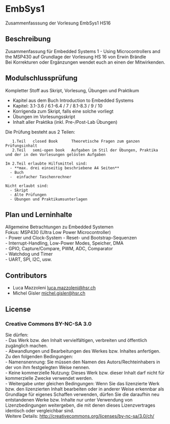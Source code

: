 # EmbSys1
Zusammenfasssung der Vorlesung EmbSys1 HS16

## Beschreibung
Zusammenfassung für Embedded Systems 1 - Using Microcontrollers and the MSP430 auf Grundlage der Vorlesung HS 16 von Erwin Brändle  
Bei Korrekturen oder Ergänzungen wendet euch an einen der Mitwirkenden.


## Modulschlussprüfung
Kompletter Stoff aus Skript, Vorlesung, Übungen und Praktikum  
 - Kapitel aus dem Buch Introduction to Embedded Systems 
  - Kapitel: 3.1-3.6 / 6.1-6.4 / 7 / 8.1-8.3 / 9 / 10  
 - Korrigenda zum Skript, falls eine solche vorliegt  
 - Übungen im Vorlesungsskript  
 - Inhalt aller Praktika (inkl. Pre-/Post-Lab Übungen)  
 
 Die Prüfung besteht aus 2 Teilen:  

       1.Teil   closed Book      Theoretische Fragen zum ganzen Prüfungsinhalt  
       2.Teil   semi-open book   Aufgaben im Stil der Übungen, Praktika und der in den Vorlesungen gelösten Aufgaben 
       
    Im 2.Teil erlaubte Hilfsmittel sind:  
      - **max. drei einseitig beschriebene A4 Seiten**  
      - Buch  
      -  einfacher Taschenrechner  
    
    Nicht erlaubt sind:  
      - Skript  
      - Alte Prüfungen  
      - Übungen und Praktikumsunterlagen  
    
 
## Plan und Lerninhalte
   Allgemeine Betrachtungen zu Embedded Systemen  
   Fokus: MSP430 (Ultra Low Power Microcontroller)  
       - Power und Clock-System
       - Reset- und Bootstrap-Sequenzen  
       - Interrupt-Handling, Low-Power Modes, Speicher, DMA  
       - GPIO, Capture/Compare, PWM, ADC, Comparator  
       - Watchdog und Timer  
       - UART, SPI, I2C, usw.

## Contributors
   - Luca Mazzoleni luca.mazzoleni@hsr.ch  
   - Michel Gisler  michel.gisler@hsr.ch
   
## License
### Creative Commons BY-NC-SA 3.0
Sie dürfen:  
    - Das Werk bzw. den Inhalt vervielfältigen, verbreiten und öffentlich
    zugänglich machen.  
    - Abwandlungen und Bearbeitungen des Werkes bzw. Inhaltes anfertigen.  
  Zu den folgenden Bedingungen:  
     - Namensnennung: Sie müssen den Namen des Autors/Rechteinhabers in der von ihm
    festgelegten Weise nennen.  
    - Keine kommerzielle Nutzung: Dieses Werk bzw. dieser Inhalt darf nicht für
    kommerzielle Zwecke verwendet werden.  
    -  Weitergabe unter gleichen Bedingungen: Wenn Sie das lizenzierte Werk bzw. den
    lizenzierten Inhalt bearbeiten oder in anderer Weise erkennbar als Grundlage
    für eigenes Schaffen verwenden, dürfen Sie die daraufhin neu entstandenen
    Werke bzw. Inhalte nur unter Verwendung von Lizenzbedingungen weitergeben,
    die mit denen dieses Lizenzvertrages identisch oder vergleichbar sind.  
  Weitere Details: http://creativecommons.org/licenses/by-nc-sa/3.0/ch/
